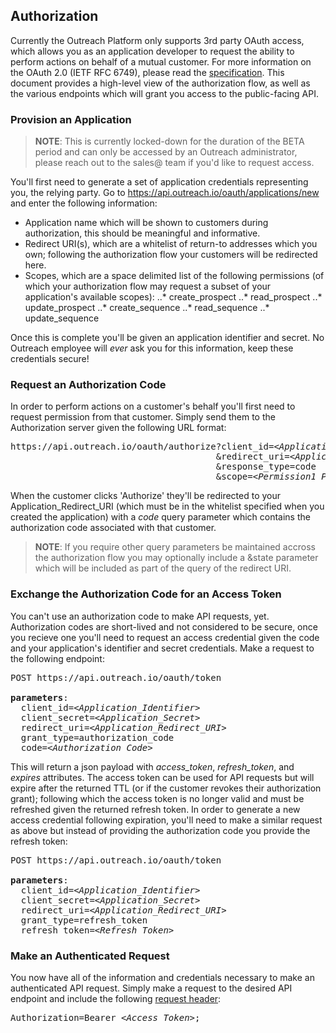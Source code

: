 Authorization
-------------

Currently the Outreach Platform only supports 3rd party OAuth access, which allows you as an application developer to request the ability to perform actions on behalf of a mutual customer.  For more information on the OAuth 2.0 (IETF RFC 6749), please read the [specification](https://tools.ietf.org/html/rfc6749).  This document provides a high-level view of the authorization flow, as well as the various endpoints which will grant you access to the public-facing API.

### Provision an Application

> **NOTE**: This is currently locked-down for the duration of the BETA period
>           and can only be accessed by an Outreach administrator, please reach
>           out to the sales@ team if you'd like to request access.

You'll first need to generate a set of application credentials representing you, the relying party.  Go to https://api.outreach.io/oauth/applications/new and enter the following information:
* Application name which will be shown to customers during authorization, this should be meaningful and informative.
* Redirect URI(s), which are a whitelist of return-to addresses which you own; following the authorization flow your customers will be redirected here.
* Scopes, which are a space delimited list of the following permissions (of which your authorization flow may request a subset of your application's available scopes):
..* create_prospect
..* read_prospect
..* update_prospect
..* create_sequence
..* read_sequence
..* update_sequence

Once this is complete you'll be given an application identifier and secret.  No Outreach employee will _ever_ ask you for this information, keep these credentials secure!

### Request an Authorization Code

In order to perform actions on a customer's behalf you'll first need to request permission from that customer.  Simply send them to the Authorization server given the following URL format:

<pre>
https://api.outreach.io/oauth/authorize?client_id=<i>&lt;Application_Identifier&gt;</i>
                                       &redirect_uri=<i>&lt;Application_Redirect_URI&gt;</i>
                                       &response_type=code
                                       &scope=<i>&lt;Permission1 Permission2 ...&gt;</i>
</pre>

When the customer clicks 'Authorize' they'll be redirected to your Application_Redirect_URI (which must be in the whitelist specified when you created the application) with a _code_ query parameter which contains the authorization code associated with that customer.

> **NOTE**: If you require other query parameters be maintained accross the
>           authorization flow you may optionally include a &state parameter
>           which will be included as part of the query of the redirect URI.

### Exchange the Authorization Code for an Access Token

You can't use an authorization code to make API requests, yet.  Authorization codes are short-lived and not considered to be secure, once you recieve one you'll need to request an access credential given the code and your application's identifier and secret credentials.  Make a request to the following endpoint:

<pre>
POST https://api.outreach.io/oauth/token

<b>parameters</b>:
  client_id=<i>&lt;Application_Identifier&gt;</i>
  client_secret=<i>&lt;Application_Secret&gt;</i>
  redirect_uri=<i>&lt;Application_Redirect_URI&gt;</i>
  grant_type=authorization_code
  code=<i>&lt;Authorization_Code&gt;</i>
</pre>

This will return a json payload with _access\_token_, _refresh\_token_, and _expires_ attributes.  The access token can be used for API requests but will expire after the returned TTL (or if the customer revokes their authorization grant); following which the access token is no longer valid and must be refreshed given the returned refresh token.  In order to generate a new access credential following expiration, you'll need to make a similar request as above but instead of providing the authorization code you provide the refresh token:

<pre>
POST https://api.outreach.io/oauth/token

<b>parameters</b>:
  client_id=<i>&lt;Application_Identifier&gt;</i>
  client_secret=<i>&lt;Application_Secret&gt;</i>
  redirect_uri=<i>&lt;Application_Redirect_URI&gt;</i>
  grant_type=refresh_token
  refresh_token=<i>&lt;Refresh_Token&gt;</i>
</pre>

### Make an Authenticated Request

You now have all of the information and credentials necessary to make an authenticated API request.  Simply make a request to the desired API endpoint and include the following [request header](http://www.w3.org/Protocols/rfc2616/rfc2616-sec14.html#sec14.8):

<pre>
Authorization=Bearer <i>&lt;Access_Token&gt;</i>;
</pre>
